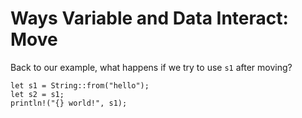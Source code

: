 # Ways Variable and Data Interact: Move

Back to our example, what happens if we try to use `s1` after moving?

```rust,compile_fail
let s1 = String::from("hello");
let s2 = s1;
println!("{} world!", s1);
```
